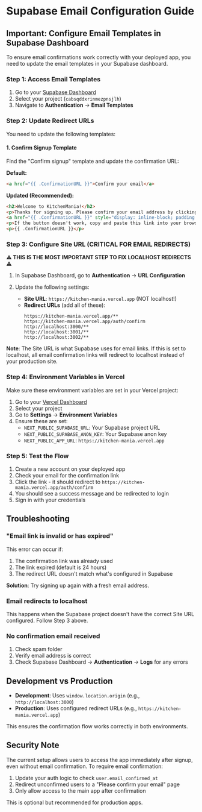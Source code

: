 # Supabase Email Configuration Guide

## Important: Configure Email Templates in Supabase Dashboard

To ensure email confirmations work correctly with your deployed app, you need to update the email templates in your Supabase dashboard.

### Step 1: Access Email Templates

1. Go to your [Supabase Dashboard](https://app.supabase.com)
2. Select your project (`cabsqddxrinmezpnsjlh`)
3. Navigate to **Authentication** → **Email Templates**

### Step 2: Update Redirect URLs

You need to update the following templates:

#### 1. Confirm Signup Template

Find the "Confirm signup" template and update the confirmation URL:

**Default:**
```html
<a href="{{ .ConfirmationURL }}">Confirm your email</a>
```

**Updated (Recommended):**
```html
<h2>Welcome to KitchenMania!</h2>
<p>Thanks for signing up. Please confirm your email address by clicking the link below:</p>
<a href="{{ .ConfirmationURL }}" style="display: inline-block; padding: 12px 24px; background-color: #3b82f6; color: white; text-decoration: none; border-radius: 6px;">Confirm Email Address</a>
<p>If the button doesn't work, copy and paste this link into your browser:</p>
<p>{{ .ConfirmationURL }}</p>
```

### Step 3: Configure Site URL (CRITICAL FOR EMAIL REDIRECTS)

**⚠️ THIS IS THE MOST IMPORTANT STEP TO FIX LOCALHOST REDIRECTS ⚠️**

1. In Supabase Dashboard, go to **Authentication** → **URL Configuration**
2. Update the following settings:

   - **Site URL**: `https://kitchen-mania.vercel.app` (NOT localhost!)
   - **Redirect URLs** (add all of these):
     ```
     https://kitchen-mania.vercel.app/**
     https://kitchen-mania.vercel.app/auth/confirm
     http://localhost:3000/**
     http://localhost:3001/**
     http://localhost:3002/**
     ```

**Note**: The Site URL is what Supabase uses for email links. If this is set to localhost, all email confirmation links will redirect to localhost instead of your production site.

### Step 4: Environment Variables in Vercel

Make sure these environment variables are set in your Vercel project:

1. Go to your [Vercel Dashboard](https://vercel.com)
2. Select your project
3. Go to **Settings** → **Environment Variables**
4. Ensure these are set:
   - `NEXT_PUBLIC_SUPABASE_URL`: Your Supabase project URL
   - `NEXT_PUBLIC_SUPABASE_ANON_KEY`: Your Supabase anon key
   - `NEXT_PUBLIC_APP_URL`: `https://kitchen-mania.vercel.app`

### Step 5: Test the Flow

1. Create a new account on your deployed app
2. Check your email for the confirmation link
3. Click the link - it should redirect to `https://kitchen-mania.vercel.app/auth/confirm`
4. You should see a success message and be redirected to login
5. Sign in with your credentials

## Troubleshooting

### "Email link is invalid or has expired"

This error can occur if:
1. The confirmation link was already used
2. The link expired (default is 24 hours)
3. The redirect URL doesn't match what's configured in Supabase

**Solution**: Try signing up again with a fresh email address.

### Email redirects to localhost

This happens when the Supabase project doesn't have the correct Site URL configured. Follow Step 3 above.

### No confirmation email received

1. Check spam folder
2. Verify email address is correct
3. Check Supabase Dashboard → **Authentication** → **Logs** for any errors

## Development vs Production

- **Development**: Uses `window.location.origin` (e.g., `http://localhost:3000`)
- **Production**: Uses configured redirect URLs (e.g., `https://kitchen-mania.vercel.app`)

This ensures the confirmation flow works correctly in both environments.

## Security Note

The current setup allows users to access the app immediately after signup, even without email confirmation. To require email confirmation:

1. Update your auth logic to check `user.email_confirmed_at`
2. Redirect unconfirmed users to a "Please confirm your email" page
3. Only allow access to the main app after confirmation

This is optional but recommended for production apps. 